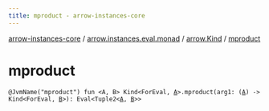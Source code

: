 ```yaml
---
title: mproduct - arrow-instances-core
---
```


[arrow-instances-core](../../index.html) / [arrow.instances.eval.monad](../index.html) / [arrow.Kind](index.html) / [mproduct](./mproduct.html)

# mproduct

`@JvmName("mproduct") fun <A, B> Kind<ForEval, `[`A`](mproduct.html#A)`>.mproduct(arg1: (`[`A`](mproduct.html#A)`) -> Kind<ForEval, `[`B`](mproduct.html#B)`>): Eval<Tuple2<`[`A`](mproduct.html#A)`, `[`B`](mproduct.html#B)`>>`